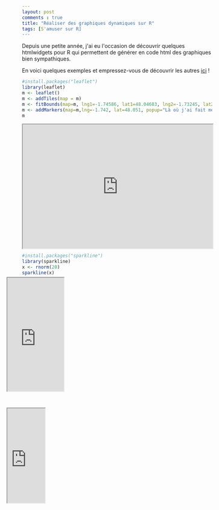```yaml
---
layout: post
comments : true
title: "Réaliser des graphiques dynamiques sur R"
tags: [S'amuser sur R]
---
```


Depuis une petite année, j'ai eu l'occasion de découvrir quelques htmlwidgets pour R qui permettent de générer en code html des graphiques bien sympathiques. 

En voici quelques exemples et empressez-vous de découvrir les autres [ici](http://gallery.htmlwidgets.org/) !


```r
#install.packages("leaflet")
library(leaflet)
m <- leaflet()
m <- addTiles(map = m)
m <- fitBounds(map=m, lng1=-1.74586, lat1=48.04683, lng2=-1.73245, lat2=48.05210)
m <- addMarkers(map=m,lng=-1.742, lat=48.051, popup="Là où j'ai fait mes études !")
m
```
<div style="position:relative; max-width: 100%; width:100%; height:0px; padding-bottom:65%;">
    <iframe style="position:absolute; left:0; top:0; width:100%; height:100%;max-width: 100%"
        src="https://antuki.github.io/figure/graphiquesdyn_html2.html">
    </iframe>
</div>

<!--break-->

```r
#install.packages("sparkline")
library(sparkline)
x <- rnorm(20)
sparkline(x)
```
test1
<div style="position:relative; max-width: 100%; width:150px; height:100px; padding-bottom:200px;">
    <iframe style="position:absolute; left:-41px; top:-41px; width:100%; height:100%;max-width: 100%"
        src="https://antuki.github.io/figure/graphiquesdyn_html1.html" scrolling="no">
    </iframe>
</div>


test2
<div style="position:relative; max-width: 100%; width:100px; height:50px; padding-bottom:200px;">
    <iframe style="position:absolute; left:-41px; top:-41px; width:100%; height:100%;max-width: 100%"
        src="https://antuki.github.io/figure/graphiquesdyn_html1.html" scrolling="no">
    </iframe>
</div>

